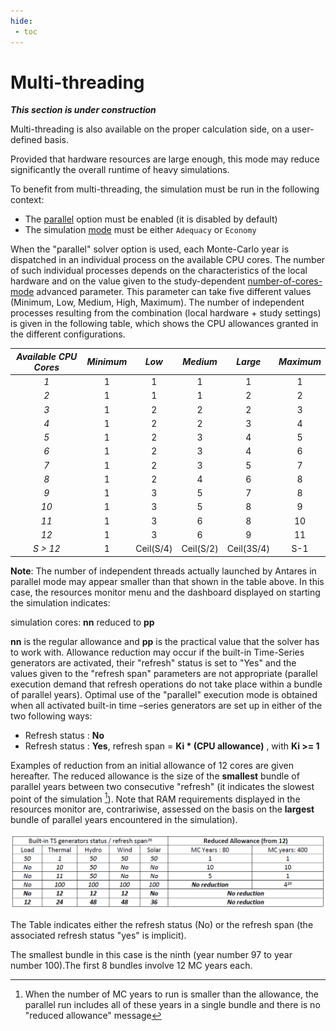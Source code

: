 ```yaml
---
hide:
 - toc
---
```


# Multi-threading

[//]: # (TODO: update this page if needed)
_**This section is under construction**_

Multi-threading is also available on the proper calculation side, on a user-defined basis.

Provided that hardware resources are large enough, this mode may reduce significantly the overall runtime of heavy simulations.

To benefit from multi-threading, the simulation must be run in the following context:

- The [parallel](../07-command-line.md#simulation) option must be enabled (it is disabled by default)
- The simulation [mode](../04-parameters.md#mode) must be either `Adequacy` or `Economy`

When the "parallel" solver option is used, each Monte-Carlo year is dispatched in an individual process on the available CPU cores.
The number of such individual processes depends on the characteristics of the local hardware and on the value given to
the study-dependent [number-of-cores-mode](../04-parameters.md#number-of-cores-mode) advanced parameter.
This parameter can take five different values (Minimum, Low, Medium, High, Maximum).
The number of independent processes resulting from the combination (local hardware + study settings) is given in the
following table, which shows the CPU allowances granted in the different configurations.

| _Available CPU Cores_ | _Minimum_ |   _Low_   | _Medium_  |  _Large_   | _Maximum_ |
|:---------------------:|:---------:|:---------:|:---------:|:----------:|:---------:|
|          _1_          |     1     |     1     |     1     |     1      |     1     |
|          _2_          |     1     |     1     |     1     |     2      |     2     |
|          _3_          |     1     |     2     |     2     |     2      |     3     |
|          _4_          |     1     |     2     |     2     |     3      |     4     |
|          _5_          |     1     |     2     |     3     |     4      |     5     |
|          _6_          |     1     |     2     |     3     |     4      |     6     |
|          _7_          |     1     |     2     |     3     |     5      |     7     |
|          _8_          |     1     |     2     |     4     |     6      |     8     |
|          _9_          |     1     |     3     |     5     |     7      |     8     |
|         _10_          |     1     |     3     |     5     |     8      |     9     |
|         _11_          |     1     |     3     |     6     |     8      |    10     |
|         _12_          |     1     |     3     |     6     |     9      |    11     |
|      _S &gt; 12_      |     1     | Ceil(S/4) | Ceil(S/2) | Ceil(3S/4) |    S-1    |

**Note**: The number of independent threads actually launched by Antares in parallel mode may appear smaller than that shown in the table above. In this case, the resources monitor menu and the dashboard displayed on starting the simulation indicates:

simulation cores: **nn** reduced to **pp**

**nn** is the regular allowance and **pp** is the practical value that the solver has to work with. Allowance reduction may occur if the built-in Time-Series generators are activated, their "refresh" status is set to "Yes" and the values given to the "refresh span" parameters are not appropriate (parallel execution demand that refresh operations do not take place within a bundle of parallel years). Optimal use of the "parallel" execution mode is obtained when all activated built-in time –series generators are set up in either of the two following ways:
- Refresh status : **No**
- Refresh status : **Yes**, refresh span = **Ki \* (CPU allowance)** , with **Ki &gt;= 1**

Examples of reduction from an initial allowance of 12 cores are given hereafter. The reduced allowance is the size of the **smallest** bundle of parallel years between two consecutive "refresh" (it indicates the slowest point of the simulation [^23]). Note that RAM requirements displayed in the resources monitor are, contrariwise, assessed on the basis on the **largest** bundle of parallel years encountered in the simulation).

![Reduced_Allowance](Reduced_Allowance.png)

The Table indicates either the refresh status (No) or the refresh span (the associated refresh status "yes" is implicit).



[^23]: When the number of MC years to run is smaller than the allowance, the parallel run includes all of these years in a single bundle and there is no "reduced allowance" message

[^24]:
The smallest bundle in this case is the ninth (year number 97 to year number 100).The first 8 bundles involve 12 MC years each.

